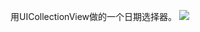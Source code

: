 用UICollectionView做的一个日期选择器。
<img src="https://github.com/lyluoyuan/LYDatePicker/blob/master/SmartDatePicker.gif">
<!-- ```
- (void)viewDidLoad
{
    [super viewDidLoad];
}
``` -->